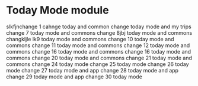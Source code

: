 # Today Mode module
slkfjnchange 1
cahnge today and common
change today mode and my trips
change 7 today mode and commons
change 8jbj today mode and commons
changkljle lk9 today mode and commons
change 10 today mode and commons
change 11 today mode and commons
change 12 today mode and commons
change 16 today mode and commons
change 16 today mode and commons
change 20 today mode and commons
change 21 today mode and commons
change 24 today mode
change 25 today mode
change 26 today mode
change 27 today mode and app
change 28 today mode and app
change 29 today mode and app
change 30 today mode
